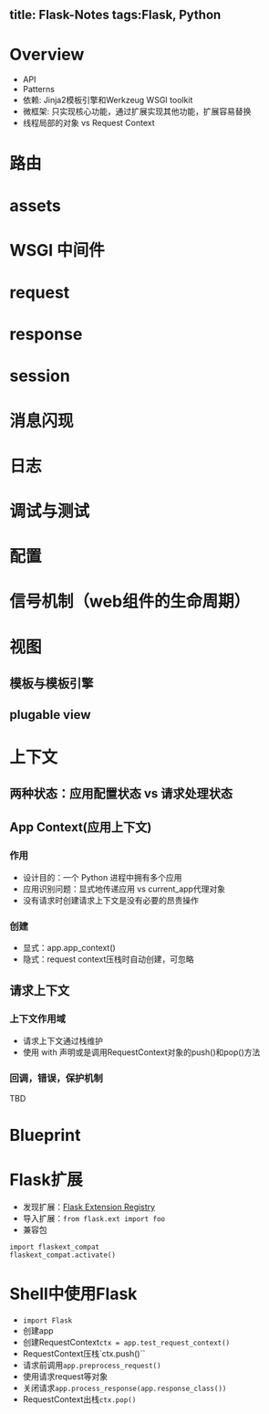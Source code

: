 title: Flask-Notes
tags:Flask, Python
---
# Overview
- API
- Patterns
- 依赖: Jinja2模板引擎和Werkzeug WSGI toolkit
- 微框架: 只实现核心功能，通过扩展实现其他功能，扩展容易替换
- 线程局部的对象 vs Request Context

# 路由
# assets
# WSGI 中间件
# request
# response
# session
# 消息闪现
# 日志
# 调试与测试
# 配置
# 信号机制（web组件的生命周期）
# 视图
## 模板与模板引擎
## plugable view
# 上下文
## 两种状态：应用配置状态 vs 请求处理状态
## App Context(应用上下文)
### 作用
- 设计目的：一个 Python 进程中拥有多个应用
- 应用识别问题：显式地传递应用 vs current_app代理对象
- 没有请求时创建请求上下文是没有必要的昂贵操作
### 创建
- 显式：app.app_context()
- 隐式：request context压栈时自动创建，可忽略
## 请求上下文
### 上下文作用域
- 请求上下文通过栈维护
- 使用 with 声明或是调用RequestContext对象的push()和pop()方法
### 回调，错误，保护机制
TBD
# Blueprint
# Flask扩展
- 发现扩展：[Flask Extension Registry](http://flask.pocoo.org/extensions/)
- 导入扩展：`from flask.ext import foo`
- 兼容包
```
import flaskext_compat
flaskext_compat.activate()
```
# Shell中使用Flask
- `import Flask`
- 创建app
- 创建RequestContext`ctx = app.test_request_context()`
- RequestContext压栈`ctx.push()``
- 请求前调用`app.preprocess_request()`
- 使用请求request等对象
- 关闭请求`app.process_response(app.response_class())`
- RequestContext出栈`ctx.pop()`
